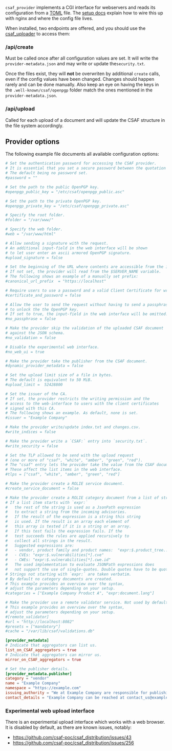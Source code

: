 `csaf_provider` implements a CGI interface for webservers
and reads its configuration from a [TOML](https://toml.io/en/) file.
The [setup docs](../README.md#setup-trusted-provider)
explain how to wire this up with nginx and where the config file lives.

When installed, two endpoints are offered,
and you should use the [csaf_uploader](../docs/csaf_uploader)
to access them:

### /api/create

Must be called once after all configuration values are set.
It will write the `provider-metadata.json` and may write
or update the`security.txt`.

Once the files exist, they will **not** be overwriten
by additional `create` calls, even if the config values have been changed.
Changes should happen rarely and can be done manually.
Also keep an eye on having the keys in the `.well-known/csaf/openpgp`
folder match the ones mentioned in the `provider-metadata.json`.

### /api/upload
Called for each upload of a document and will update
the CSAF structure in the file system accordingly.


## Provider options

The following example file documents all available configuration options:

<!-- MARKDOWN-AUTO-DOCS:START (CODE:src=../docs/examples/provider_config.toml) -->
<!-- The below code snippet is automatically added from ../docs/examples/provider_config.toml -->
```toml
# Set the authentication password for accessing the CSAF provider.
# It is essential that you set a secure password between the quotation marks.
# The default being no password set.
#password = ""

# Set the path to the public OpenPGP key.
#openpgp_public_key = "/etc/csaf/openpgp_public.asc"

# Set the path to the private OpenPGP key.
#openpgp_private_key = "/etc/csaf/openpgp_private.asc"

# Specify the root folder.
#folder = "/var/www/"

# Specify the web folder.
#web = "/var/www/html"

# Allow sending a signature with the request.
# An additional input-field in the web interface will be shown
# to let user enter an ascii armored OpenPGP signature.
#upload_signature = false

# Set the beginning of the URL where contents are accessible from the internet.
# If not set, the provider will read from the $SERVER_NAME variable.
# The following shows an example of a manually set prefix:
#canonical_url_prefix  = "https://localhost"

# Require users to use a password and a valid Client Certificate for write access.
#certificate_and_password = false

# Allow the user to send the request without having to send a passphrase
# to unlock the the OpenPGP key.
# If set to true, the input-field in the web interface will be omitted.
#no_passphrase = false

# Make the provider skip the validation of the uploaded CSAF document
# against the JSON schema.
#no_validation = false

# Disable the experimental web interface.
#no_web_ui = true

# Make the provider take the publisher from the CSAF document.
#dynamic_provider_metadata = false

# Set the upload limit size of a file in bytes.
# The default is equivalent to 50 MiB.
#upload_limit =  52428800

# Set the issuer of the CA.
# If set, the provider restricts the writing permission and the
# access to the web-interface to users with the client certificates
# signed with this CA.
# The following shows an example. As default, none is set.
#issuer = "Example Company"

# Make the provider write/update index.txt and changes.csv.
#write_indices = false

# Make the provider write a `CSAF:` entry into `security.txt`.
#write_security = false

# Set the TLP allowed to be send with the upload request
# (one or more of "csaf", "white", "amber", "green", "red").
# The "csaf" entry lets the provider take the value from the CSAF document.
# These affect the list items in the web interface.
#tlps = ["csaf", "white", "amber", "green", "red"]

# Make the provider create a ROLIE service document.
#create_service_document = false

# Make the provider create a ROLIE category document from a list of strings.
# If a list item starts with `expr:`
#   the rest of the string is used as a JsonPath expression
#   to extract a string from the incoming advisories.
#   If the result of the expression is a string this string
#   is used. If the result is an array each element of
#   this array is tested if it is a string or an array.
#   If this test fails the expression fails. If the
#   test succeeds the rules are applied recursively to
#   collect all strings in the result.
#   Suggested expressions are:
#   - vendor, product family and product names:  "expr:$.product_tree..branches[?(@.category==\"vendor\" || @.category==\"product_family\" || @.category==\"product_name\")].name"
#   - CVEs: "expr:$.vulnerabilities[*].cve"
#   - CWEs: "expr:$.vulnerabilities[*].cwe.id"
#   The used implementation to evaluate JSONPath expressions does
#   not support the use of single-quotes. Double quotes have to be quoted. 
# Strings not starting with `expr:` are taken verbatim.
# By default no category documents are created.
# This example provides an overview over the syntax,
# adjust the parameters depending on your setup.
#categories = ["Example Company Product A", "expr:document.lang"]

# Make the provider use a remote validator service. Not used by default.
# This example provides an overview over the syntax,
# adjust the parameters depending on your setup.
#[remote_validator]
#url = "http://localhost:8082"
#presets = ["mandatory"]
#cache = "/var/lib/csaf/validations.db"

[provider_metadata]
# Indicate that aggregators can list us.
list_on_CSAF_aggregators = true
# Indicate that aggregators can mirror us.
mirror_on_CSAF_aggregators = true

# Set the publisher details.
[provider_metadata.publisher]
category = "vendor"
name = "Example Company"
namespace = "https://example.com"
issuing_authority = "We at Example Company are responsible for publishing and maintaining Product Y."
contact_details = "Example Company can be reached at contact_us@example.com, or via our website at https://www.example.com/contact."
```
<!-- MARKDOWN-AUTO-DOCS:END -->


### Experimental web upload interface

There is an experimental upload interface which works with a web browser.
It is disabled by default, as there are known issues, notably:
 * https://github.com/csaf-poc/csaf_distribution/issues/43
 * https://github.com/csaf-poc/csaf_distribution/issues/256
